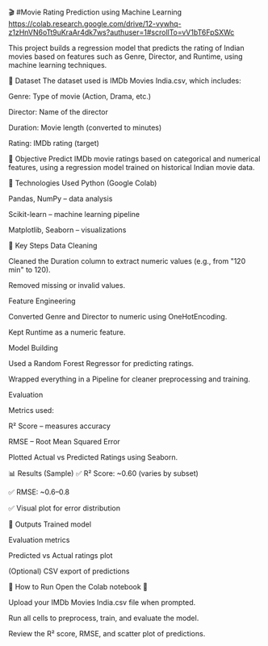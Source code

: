 🎬 #Movie Rating Prediction using Machine Learning
https://colab.research.google.com/drive/12-vywhq-z1zHnVN6oTt9uKraAr4dk7ws?authuser=1#scrollTo=vV1bT6FpSXWc

This project builds a regression model that predicts the rating of Indian movies based on features such as Genre, Director, and Runtime, using machine learning techniques.

📂 Dataset
The dataset used is IMDb Movies India.csv, which includes:

Genre: Type of movie (Action, Drama, etc.)

Director: Name of the director

Duration: Movie length (converted to minutes)

Rating: IMDb rating (target)

🧠 Objective
Predict IMDb movie ratings based on categorical and numerical features, using a regression model trained on historical Indian movie data.

🔧 Technologies Used
Python (Google Colab)

Pandas, NumPy – data analysis

Scikit-learn – machine learning pipeline

Matplotlib, Seaborn – visualizations

🚀 Key Steps
Data Cleaning

Cleaned the Duration column to extract numeric values (e.g., from "120 min" to 120).

Removed missing or invalid values.

Feature Engineering

Converted Genre and Director to numeric using OneHotEncoding.

Kept Runtime as a numeric feature.

Model Building

Used a Random Forest Regressor for predicting ratings.

Wrapped everything in a Pipeline for cleaner preprocessing and training.

Evaluation

Metrics used:

R² Score – measures accuracy

RMSE – Root Mean Squared Error

Plotted Actual vs Predicted Ratings using Seaborn.

📊 Results (Sample)
✅ R² Score: ~0.60 (varies by subset)

✅ RMSE: ~0.6–0.8

✅ Visual plot for error distribution

📁 Outputs
Trained model

Evaluation metrics

Predicted vs Actual ratings plot

(Optional) CSV export of predictions

📌 How to Run
Open the Colab notebook 🔗

Upload your IMDb Movies India.csv file when prompted.

Run all cells to preprocess, train, and evaluate the model.

Review the R² score, RMSE, and scatter plot of predictions.

